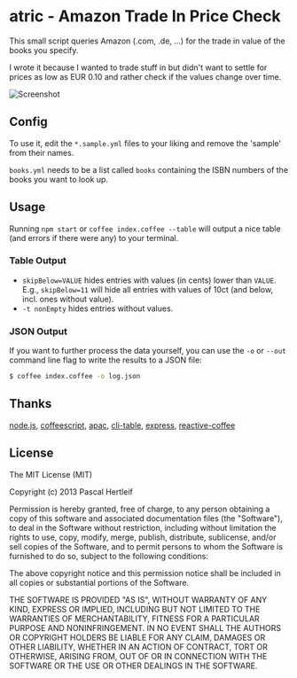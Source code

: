 # atric - Amazon Trade In Price Check

This small script queries Amazon (.com, .de, ...) for the trade in value of the books you specify.

I wrote it because I wanted to trade stuff in but didn't want to settle for prices as low as EUR 0.10 and rather check if the values change over time.

![Screenshot](https://raw.github.com/killercup/atric/master/src/_screenshot.png)

## Config

To use it, edit the `*.sample.yml` files to your liking and remove the 'sample' from their names.

`books.yml` needs to be a list called `books` containing the ISBN numbers of the books you want to look up.

## Usage

Running `npm start` or `coffee index.coffee --table` will output a nice table (and errors if there were any) to your terminal.

### Table Output

- `skipBelow=VALUE` hides entries with values (in cents) lower than `VALUE`. E.g., `skipBelow=11` will hide all entries with values of 10ct (and below, incl. ones without value).
- `-t nonEmpty` hides entries without values.

### JSON Output

If you want to further process the data yourself, you can use the `-o` or `--out` command line flag to write the results to a JSON file:

```sh
$ coffee index.coffee -o log.json
```

## Thanks

[node.js](http://nodejs.org/), [coffeescript](http://coffeescript.org/), [apac](https://github.com/dmcquay/node-apac), [cli-table](https://github.com/LearnBoost/cli-table), [express](http://expressjs.com/), [reactive-coffee](http://yang.github.io/reactive-coffee/)

## License

The MIT License (MIT)

Copyright (c) 2013 Pascal Hertleif

Permission is hereby granted, free of charge, to any person obtaining a copy of
this software and associated documentation files (the "Software"), to deal in
the Software without restriction, including without limitation the rights to
use, copy, modify, merge, publish, distribute, sublicense, and/or sell copies of
the Software, and to permit persons to whom the Software is furnished to do so,
subject to the following conditions:

The above copyright notice and this permission notice shall be included in all
copies or substantial portions of the Software.

THE SOFTWARE IS PROVIDED "AS IS", WITHOUT WARRANTY OF ANY KIND, EXPRESS OR
IMPLIED, INCLUDING BUT NOT LIMITED TO THE WARRANTIES OF MERCHANTABILITY, FITNESS
FOR A PARTICULAR PURPOSE AND NONINFRINGEMENT. IN NO EVENT SHALL THE AUTHORS OR
COPYRIGHT HOLDERS BE LIABLE FOR ANY CLAIM, DAMAGES OR OTHER LIABILITY, WHETHER
IN AN ACTION OF CONTRACT, TORT OR OTHERWISE, ARISING FROM, OUT OF OR IN
CONNECTION WITH THE SOFTWARE OR THE USE OR OTHER DEALINGS IN THE SOFTWARE.
